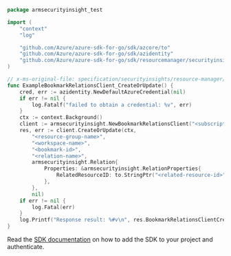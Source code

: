 ```go
package armsecurityinsight_test

import (
	"context"
	"log"

	"github.com/Azure/azure-sdk-for-go/sdk/azcore/to"
	"github.com/Azure/azure-sdk-for-go/sdk/azidentity"
	"github.com/Azure/azure-sdk-for-go/sdk/resourcemanager/securityinsight/armsecurityinsight"
)

// x-ms-original-file: specification/securityinsights/resource-manager/Microsoft.SecurityInsights/preview/2021-09-01-preview/examples/bookmarks/relations/CreateBookmarkRelation.json
func ExampleBookmarkRelationsClient_CreateOrUpdate() {
	cred, err := azidentity.NewDefaultAzureCredential(nil)
	if err != nil {
		log.Fatalf("failed to obtain a credential: %v", err)
	}
	ctx := context.Background()
	client := armsecurityinsight.NewBookmarkRelationsClient("<subscription-id>", cred, nil)
	res, err := client.CreateOrUpdate(ctx,
		"<resource-group-name>",
		"<workspace-name>",
		"<bookmark-id>",
		"<relation-name>",
		armsecurityinsight.Relation{
			Properties: &armsecurityinsight.RelationProperties{
				RelatedResourceID: to.StringPtr("<related-resource-id>"),
			},
		},
		nil)
	if err != nil {
		log.Fatal(err)
	}
	log.Printf("Response result: %#v\n", res.BookmarkRelationsClientCreateOrUpdateResult)
}
```

Read the [SDK documentation](https://github.com/Azure/azure-sdk-for-go/blob/sdk%2Fresourcemanager%2Fsecurityinsight%2Farmsecurityinsight%2Fv0.2.1/sdk/resourcemanager/securityinsight/armsecurityinsight/README.md) on how to add the SDK to your project and authenticate.

